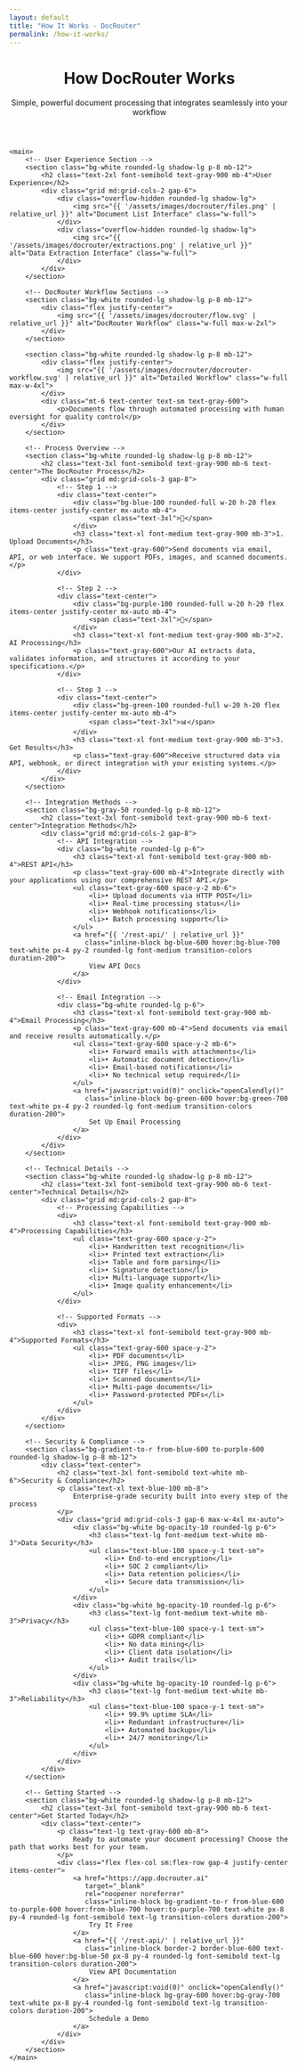 ```yaml
---
layout: default
title: "How It Works - DocRouter"
permalink: /how-it-works/
---
```


<div class="max-w-6xl mx-auto px-4 sm:px-6 md:px-8 py-4 md:py-12">
    <!-- Hero Section -->
    <header class="text-center md:mb-12 mb-8">
        <h1 class="text-4xl md:text-5xl font-bold text-gray-900 mb-6">
            How DocRouter Works
        </h1>
        <p class="text-xl md:text-2xl text-gray-600 mb-8">
            Simple, powerful document processing that integrates seamlessly into your workflow
        </p>
    </header>

    <main>
        <!-- User Experience Section -->
        <section class="bg-white rounded-lg shadow-lg p-8 mb-12">
            <h2 class="text-2xl font-semibold text-gray-900 mb-4">User Experience</h2>
            <div class="grid md:grid-cols-2 gap-6">
                <div class="overflow-hidden rounded-lg shadow-lg">
                    <img src="{{ '/assets/images/docrouter/files.png' | relative_url }}" alt="Document List Interface" class="w-full">
                </div>
                <div class="overflow-hidden rounded-lg shadow-lg">
                    <img src="{{ '/assets/images/docrouter/extractions.png' | relative_url }}" alt="Data Extraction Interface" class="w-full">
                </div>
            </div>
        </section>

        <!-- DocRouter Workflow Sections -->
        <section class="bg-white rounded-lg shadow-lg p-8 mb-12">
            <div class="flex justify-center">
                <img src="{{ '/assets/images/docrouter/flow.svg' | relative_url }}" alt="DocRouter Workflow" class="w-full max-w-2xl">
            </div>
        </section>

        <section class="bg-white rounded-lg shadow-lg p-8 mb-12">
            <div class="flex justify-center">
                <img src="{{ '/assets/images/docrouter/docrouter-workflow.svg' | relative_url }}" alt="Detailed Workflow" class="w-full max-w-4xl">
            </div>
            <div class="mt-6 text-center text-sm text-gray-600">
                <p>Documents flow through automated processing with human oversight for quality control</p>
            </div>
        </section>
        
        <!-- Process Overview -->
        <section class="bg-white rounded-lg shadow-lg p-8 mb-12">
            <h2 class="text-3xl font-semibold text-gray-900 mb-6 text-center">The DocRouter Process</h2>
            <div class="grid md:grid-cols-3 gap-8">
                <!-- Step 1 -->
                <div class="text-center">
                    <div class="bg-blue-100 rounded-full w-20 h-20 flex items-center justify-center mx-auto mb-4">
                        <span class="text-3xl">📄</span>
                    </div>
                    <h3 class="text-xl font-medium text-gray-900 mb-3">1. Upload Documents</h3>
                    <p class="text-gray-600">Send documents via email, API, or web interface. We support PDFs, images, and scanned documents.</p>
                </div>

                <!-- Step 2 -->
                <div class="text-center">
                    <div class="bg-purple-100 rounded-full w-20 h-20 flex items-center justify-center mx-auto mb-4">
                        <span class="text-3xl">🤖</span>
                    </div>
                    <h3 class="text-xl font-medium text-gray-900 mb-3">2. AI Processing</h3>
                    <p class="text-gray-600">Our AI extracts data, validates information, and structures it according to your specifications.</p>
                </div>

                <!-- Step 3 -->
                <div class="text-center">
                    <div class="bg-green-100 rounded-full w-20 h-20 flex items-center justify-center mx-auto mb-4">
                        <span class="text-3xl">📊</span>
                    </div>
                    <h3 class="text-xl font-medium text-gray-900 mb-3">3. Get Results</h3>
                    <p class="text-gray-600">Receive structured data via API, webhook, or direct integration with your existing systems.</p>
                </div>
            </div>
        </section>

        <!-- Integration Methods -->
        <section class="bg-gray-50 rounded-lg p-8 mb-12">
            <h2 class="text-3xl font-semibold text-gray-900 mb-6 text-center">Integration Methods</h2>
            <div class="grid md:grid-cols-2 gap-8">
                <!-- API Integration -->
                <div class="bg-white rounded-lg p-6">
                    <h3 class="text-xl font-semibold text-gray-900 mb-4">REST API</h3>
                    <p class="text-gray-600 mb-4">Integrate directly with your applications using our comprehensive REST API.</p>
                    <ul class="text-gray-600 space-y-2 mb-6">
                        <li>• Upload documents via HTTP POST</li>
                        <li>• Real-time processing status</li>
                        <li>• Webhook notifications</li>
                        <li>• Batch processing support</li>
                    </ul>
                    <a href="{{ '/rest-api/' | relative_url }}" 
                       class="inline-block bg-blue-600 hover:bg-blue-700 text-white px-4 py-2 rounded-lg font-medium transition-colors duration-200">
                        View API Docs
                    </a>
                </div>

                <!-- Email Integration -->
                <div class="bg-white rounded-lg p-6">
                    <h3 class="text-xl font-semibold text-gray-900 mb-4">Email Processing</h3>
                    <p class="text-gray-600 mb-4">Send documents via email and receive results automatically.</p>
                    <ul class="text-gray-600 space-y-2 mb-6">
                        <li>• Forward emails with attachments</li>
                        <li>• Automatic document detection</li>
                        <li>• Email-based notifications</li>
                        <li>• No technical setup required</li>
                    </ul>
                    <a href="javascript:void(0)" onclick="openCalendly()" 
                       class="inline-block bg-green-600 hover:bg-green-700 text-white px-4 py-2 rounded-lg font-medium transition-colors duration-200">
                        Set Up Email Processing
                    </a>
                </div>
            </div>
        </section>

        <!-- Technical Details -->
        <section class="bg-white rounded-lg shadow-lg p-8 mb-12">
            <h2 class="text-3xl font-semibold text-gray-900 mb-6 text-center">Technical Details</h2>
            <div class="grid md:grid-cols-2 gap-8">
                <!-- Processing Capabilities -->
                <div>
                    <h3 class="text-xl font-semibold text-gray-900 mb-4">Processing Capabilities</h3>
                    <ul class="text-gray-600 space-y-2">
                        <li>• Handwritten text recognition</li>
                        <li>• Printed text extraction</li>
                        <li>• Table and form parsing</li>
                        <li>• Signature detection</li>
                        <li>• Multi-language support</li>
                        <li>• Image quality enhancement</li>
                    </ul>
                </div>

                <!-- Supported Formats -->
                <div>
                    <h3 class="text-xl font-semibold text-gray-900 mb-4">Supported Formats</h3>
                    <ul class="text-gray-600 space-y-2">
                        <li>• PDF documents</li>
                        <li>• JPEG, PNG images</li>
                        <li>• TIFF files</li>
                        <li>• Scanned documents</li>
                        <li>• Multi-page documents</li>
                        <li>• Password-protected PDFs</li>
                    </ul>
                </div>
            </div>
        </section>

        <!-- Security & Compliance -->
        <section class="bg-gradient-to-r from-blue-600 to-purple-600 rounded-lg shadow-lg p-8 mb-12">
            <div class="text-center">
                <h2 class="text-3xl font-semibold text-white mb-6">Security & Compliance</h2>
                <p class="text-xl text-blue-100 mb-8">
                    Enterprise-grade security built into every step of the process
                </p>
                <div class="grid md:grid-cols-3 gap-6 max-w-4xl mx-auto">
                    <div class="bg-white bg-opacity-10 rounded-lg p-6">
                        <h3 class="text-lg font-medium text-white mb-3">Data Security</h3>
                        <ul class="text-blue-100 space-y-1 text-sm">
                            <li>• End-to-end encryption</li>
                            <li>• SOC 2 compliant</li>
                            <li>• Data retention policies</li>
                            <li>• Secure data transmission</li>
                        </ul>
                    </div>
                    <div class="bg-white bg-opacity-10 rounded-lg p-6">
                        <h3 class="text-lg font-medium text-white mb-3">Privacy</h3>
                        <ul class="text-blue-100 space-y-1 text-sm">
                            <li>• GDPR compliant</li>
                            <li>• No data mining</li>
                            <li>• Client data isolation</li>
                            <li>• Audit trails</li>
                        </ul>
                    </div>
                    <div class="bg-white bg-opacity-10 rounded-lg p-6">
                        <h3 class="text-lg font-medium text-white mb-3">Reliability</h3>
                        <ul class="text-blue-100 space-y-1 text-sm">
                            <li>• 99.9% uptime SLA</li>
                            <li>• Redundant infrastructure</li>
                            <li>• Automated backups</li>
                            <li>• 24/7 monitoring</li>
                        </ul>
                    </div>
                </div>
            </div>
        </section>

        <!-- Getting Started -->
        <section class="bg-white rounded-lg shadow-lg p-8 mb-12">
            <h2 class="text-3xl font-semibold text-gray-900 mb-6 text-center">Get Started Today</h2>
            <div class="text-center">
                <p class="text-lg text-gray-600 mb-8">
                    Ready to automate your document processing? Choose the path that works best for your team.
                </p>
                <div class="flex flex-col sm:flex-row gap-4 justify-center items-center">
                    <a href="https://app.docrouter.ai"
                       target="_blank"
                       rel="noopener noreferrer"
                       class="inline-block bg-gradient-to-r from-blue-600 to-purple-600 hover:from-blue-700 hover:to-purple-700 text-white px-8 py-4 rounded-lg font-semibold text-lg transition-colors duration-200">
                        Try It Free
                    </a>
                    <a href="{{ '/rest-api/' | relative_url }}"
                       class="inline-block border-2 border-blue-600 text-blue-600 hover:bg-blue-50 px-8 py-4 rounded-lg font-semibold text-lg transition-colors duration-200">
                        View API Documentation
                    </a>
                    <a href="javascript:void(0)" onclick="openCalendly()"
                       class="inline-block bg-gray-600 hover:bg-gray-700 text-white px-8 py-4 rounded-lg font-semibold text-lg transition-colors duration-200">
                        Schedule a Demo
                    </a>
                </div>
            </div>
        </section>
    </main>
</div>
